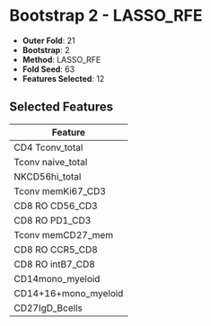 # Bootstrap 2 - LASSO_RFE

- **Outer Fold**: 21
- **Bootstrap**: 2
- **Method**: LASSO_RFE
- **Fold Seed**: 63
- **Features Selected**: 12

## Selected Features

| Feature |
|---------|
| CD4 Tconv_total |
| Tconv naive_total |
| NKCD56hi_total |
| Tconv memKi67_CD3 |
| CD8 RO CD56_CD3 |
| CD8 RO PD1_CD3 |
| Tconv memCD27_mem |
| CD8 RO CCR5_CD8 |
| CD8 RO intB7_CD8 |
| CD14mono_myeloid |
| CD14+16+mono_myeloid |
| CD27IgD_Bcells |
